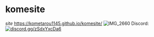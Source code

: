 # komesite
*site*
https://kometarou1145.github.io/komesite/
![IMG_2660](https://user-images.githubusercontent.com/97835611/214809176-a1695663-afe0-4a46-8373-c917082f8cc0.jpg)
Discord:<br>
<a href="https://discord.gg/zSdxYxcDa6"><img src="https://invidget.switchblade.xyz/zSdxYxcDa6" alt="discord.gg/zSdxYxcDa6"/></a><br>
